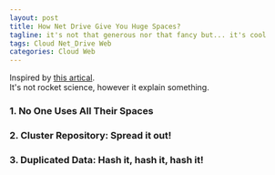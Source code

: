 ```yaml
---
layout: post
title: How Net Drive Give You Huge Spaces?
tagline: it's not that generous nor that fancy but... it's cool
tags: Cloud Net_Drive Web 
categories: Cloud Web
---
```



Inspired by [this artical](http://www.admin10000.com/document/4321.html).   
It's not rocket science, however it explain something.   

### 1. No One Uses All Their Spaces   

### 2. Cluster Repository: Spread it out!   

### 3. Duplicated Data: Hash it, hash it, hash it!    
